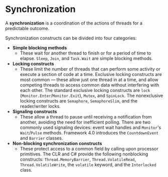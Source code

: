 # Synchronization

A **synchronization** is a coordination of the actions of threads for a predictable outcome.

Synchronization constructs can be divided into four categories:

- **Simple blocking methods**
  - These wait for another thread to finish or for a period of time to elapse. `Sleep`, `Join`, and `Task.Wait` are simple blocking methods.
- **Locking constructs**
  - These limit the number of threads that can perform some activity or execute a section of code at a time. Exclusive locking constructs are most common — these allow just one thread in at a time, and allow competing threads to access common data without interfering with each other. The standard exclusive locking constructs are `lock` (`Monitor.Enter`/`Monitor.Exit`), `Mutex`, and `SpinLock`. The nonexclusive locking constructs are `Semaphore`, `SemaphoreSlim`, and the reader/writer locks.
- **Signaling constructs**
  - These allow a thread to pause until receiving a notification from another, avoiding the need for inefficient polling. There are two commonly used signaling devices: event wait handles and `Monitor`'s `Wait`/`Pulse` methods. Framework 4.0 introduces the `CountdownEvent` and `Barrier` classes.
- **Non-blocking synchronization constructs**
  - These protect access to a common field by calling upon processor primitives. The CLR and C# provide the following nonblocking constructs: `Thread.MemoryBarrier`, `Thread.VolatileRead`, `Thread.VolatileWrite`, the `volatile` keyword, and the `Interlocked` class.
